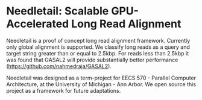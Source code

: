 # Needletail: Scalable GPU-Accelerated Long Read Alignment
Needletail is a proof of concept long read alignment framework. Currently only global alignment is supported. We classify long reads as a query and target string greater than or equal to 2.5kbp. For reads less than 2.5kbp it was found that GASAL2 will provide substantially better performance (https://github.com/nahmedraja/GASAL2).

Needletail was designed as a term-project for EECS 570 - Parallel Computer Architecture, at the University of Michigan - Ann Arbor. We open source this project as a framework for future adaptations.
